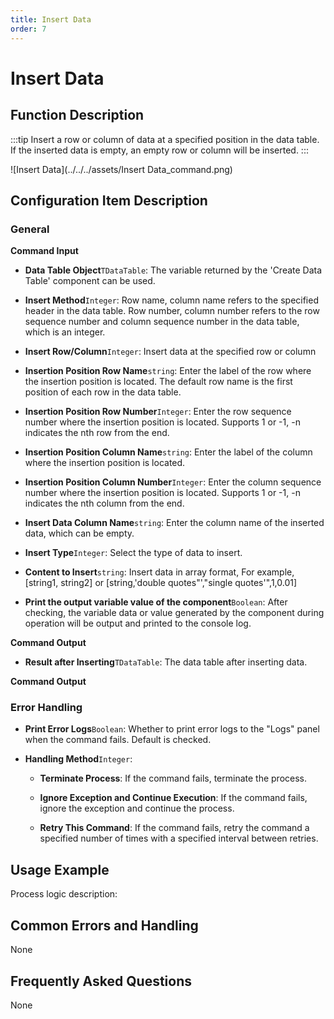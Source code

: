 ```yaml
---
title: Insert Data
order: 7
---
```


# Insert Data

## Function Description

:::tip 
Insert a row or column of data at a specified position in the data table. If the inserted data is empty, an empty row or column will be inserted.
:::

![Insert Data](../../../assets/Insert Data_command.png)

## Configuration Item Description

### General

**Command Input**

- **Data Table Object**`TDataTable`: The variable returned by the 'Create Data Table' component can be used.

- **Insert Method**`Integer`: Row name, column name refers to the specified header in the data table. Row number, column number refers to the row sequence number and column sequence number in the data table, which is an integer.

- **Insert Row/Column**`Integer`: Insert data at the specified row or column

- **Insertion Position Row Name**`string`: Enter the label of the row where the insertion position is located. The default row name is the first position of each row in the data table.

- **Insertion Position Row Number**`Integer`: Enter the row sequence number where the insertion position is located. Supports 1 or -1, -n indicates the nth row from the end.

- **Insertion Position Column Name**`string`: Enter the label of the column where the insertion position is located.

- **Insertion Position Column Number**`Integer`: Enter the column sequence number where the insertion position is located. Supports 1 or -1, -n indicates the nth column from the end.

- **Insert Data Column Name**`string`: Enter the column name of the inserted data, which can be empty.

- **Insert Type**`Integer`: Select the type of data to insert.

- **Content to Insert**`string`: Insert data in array format, For example, [string1, string2] or [string,'double quotes"',"single quotes'",1,0.01]

- **Print the output variable value of the component**`Boolean`: After checking, the variable data or value generated by the component during operation will be output and printed to the console log.


**Command Output**

- **Result after Inserting**`TDataTable`: The data table after inserting data.


**Command Output**

### Error Handling

- **Print Error Logs**`Boolean`: Whether to print error logs to the "Logs" panel when the command fails. Default is checked. 

- **Handling Method**`Integer`:

    - **Terminate Process**: If the command fails, terminate the process.

    - **Ignore Exception and Continue Execution**: If the command fails, ignore the exception and continue the process.

    - **Retry This Command**: If the command fails, retry the command a specified number of times with a specified interval between retries.

## Usage Example

Process logic description:

## Common Errors and Handling

None

## Frequently Asked Questions

None

